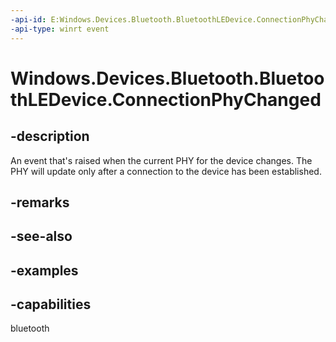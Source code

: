 ```yaml
---
-api-id: E:Windows.Devices.Bluetooth.BluetoothLEDevice.ConnectionPhyChanged
-api-type: winrt event
---
```


# Windows.Devices.Bluetooth.BluetoothLEDevice.ConnectionPhyChanged

<!--
public event Windows.Foundation.TypedEventHandler<Windows.Devices.Bluetooth.BluetoothLEDevice,object> ConnectionPhyChanged;
-->

## -description

An event that's raised when the current PHY for the device changes. The PHY will update only after a connection to the device has been established.

## -remarks

## -see-also

## -examples

## -capabilities
bluetooth
